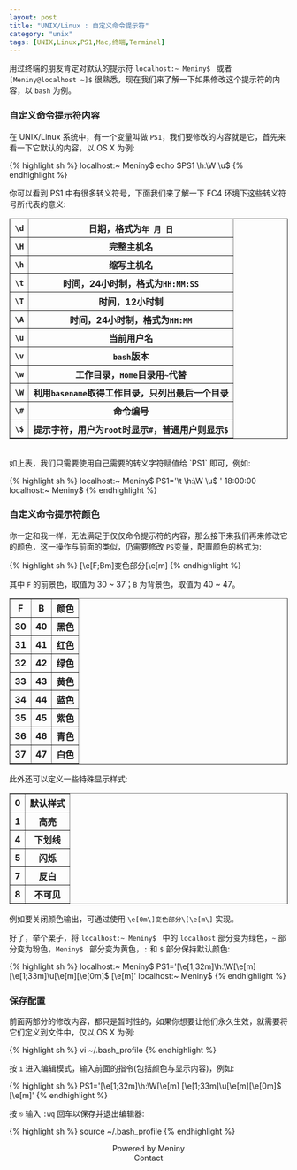 ```yaml
---
layout: post
title: "UNIX/Linux : 自定义命令提示符"
category: "unix"
tags: [UNIX,Linux,PS1,Mac,终端,Terminal]
---
```

用过终端的朋友肯定对默认的提示符 `localhost:~ Meniny$ ` 或者 `[Meniny@localhost ~]$` 很熟悉，现在我们来了解一下如果修改这个提示符的内容，以 `bash` 为例。

### 自定义命令提示符内容

在 UNIX/Linux 系统中，有一个变量叫做 `PS1`，我们要修改的内容就是它，首先来看一下它默认的内容，以 OS X 为例:

{% highlight sh %}
localhost:~ Meniny$ echo $PS1
\h:\W \u\$ 
{% endhighlight %}

你可以看到 PS1 中有很多转义符号，下面我们来了解一下 FC4 环境下这些转义符号所代表的意义:

<table border="1" class="table table-bordered table-striped table-condensed">
<tr><th><code>\d</code></th><th>日期，格式为<code>年 月 日</code></th></tr>
<tr><th><code>\H</code></th><th>完整主机名</th></tr>
<tr><th><code>\h</code></th><th>缩写主机名</th></tr>
<tr><th><code>\t</code></th><th>时间，24小时制，格式为<code>HH:MM:SS</code></th></tr>
<tr><th><code>\T</code></th><th>时间，12小时制</th></tr>
<tr><th><code>\A</code></th><th>时间，24小时制，格式为<code>HH:MM</code></th></tr>
<tr><th><code>\u</code></th><th>当前用户名</th></tr>
<tr><th><code>\v</code></th><th><code>bash</code>版本</th></tr>
<tr><th><code>\w</code></th><th>工作目录，<code>Home</code>目录用<code>~</code>代替</th></tr>
<tr><th><code>\W</code></th><th>利用<code>basename</code>取得工作目录，只列出最后一个目录</th></tr>
<tr><th><code>\#</code></th><th>命令编号</th></tr>
<tr><th><code>\$</code></th><th>提示字符，用户为<code>root</code>时显示<code>#</code>，普通用户则显示<code>$</code></th></tr>
</table>
<br/>
如上表，我们只需要使用自己需要的转义字符赋值给 `PS1` 即可，例如:

{% highlight sh %}
localhost:~ Meniny$ PS1='\t \h:\W \u\$ '
18:00:00 localhost:~ Meniny$ 
{% endhighlight %}
<br/>

### 自定义命令提示符颜色

你一定和我一样，无法满足于仅仅命令提示符的内容，那么接下来我们再来修改它的颜色，这一操作与前面的类似，仍需要修改 `PS`变量，配置颜色的格式为:

{% highlight sh %}
\[\e[F;Bm\]变色部分\[\e[m\]
{% endhighlight %}

其中 `F` 的前景色，取值为 30 ~ 37；`B` 为背景色，取值为 40 ~ 47。
 
<table border="1" class="table table-bordered table-striped table-condensed"> 
<tr><th>F</th><th>B</th><th>颜色</th></tr>
<tr><th>30</th><th>40</th><th>黑色</th></tr>
<tr><th>31</th><th>41</th><th>红色</th></tr>
<tr><th>32</th><th>42</th><th>绿色</th></tr>
<tr><th>33</th><th>43</th><th>黄色</th></tr>
<tr><th>34</th><th>44</th><th>蓝色</th></tr>
<tr><th>35</th><th>45</th><th>紫色</th></tr>
<tr><th>36</th><th>46</th><th>青色</th></tr>
<tr><th>37</th><th>47</th><th>白色</th></tr>
</table>

此外还可以定义一些特殊显示样式:

<table border="1" class="table table-bordered table-striped table-condensed"> 
<tr><th>0</th><th>默认样式</th></tr>
<tr><th>1</th><th>高亮</th></tr>
<tr><th>4</th><th>下划线</th></tr>
<tr><th>5</th><th>闪烁</th></tr>
<tr><th>7</th><th>反白</th></tr>
<tr><th>8</th><th>不可见</th></tr>
</table>

例如要关闭颜色输出，可通过使用 `\e[0m\]变色部分\[\e[m\]` 实现。

好了，举个栗子，将 `localhost:~ Meniny$ ` 中的 `localhost` 部分变为绿色，`~` 部分变为粉色，`Meniny$ ` 部分变为黄色，`:` 和 `$` 部分保持默认颜色:

{% highlight sh %}
localhost:~ Meniny$ PS1='\[\e[1;32m\]\h:\W\[\e[m\] \[\e[1;33m\]\u\[\e[m\]\[\e[0m\]$ \[\e[m\]'
localhost:~ Meniny$ 
{% endhighlight %}
<br/>

### 保存配置

前面两部分的修改内容，都只是暂时性的，如果你想要让他们永久生效，就需要将它们定义到文件中，仅以 OS X 为例:

{% highlight sh %}
vi ~/.bash_profile
{% endhighlight %}

按 `i` 进入编辑模式，输入前面的指令(包括颜色与显示内容)，例如:

{% highlight sh %}
PS1='\[\e[1;32m\]\h:\W\[\e[m\] \[\e[1;33m\]\u\[\e[m\]\[\e[0m\]$ \[\e[m\]'
{% endhighlight %}

按 `⎋` 输入 `:wq` 回车以保存并退出编辑器:

{% highlight sh %}
source ~/.bash_profile
{% endhighlight %}
<br/>

<center>Powered by Meniny</center>
<center>Contact <Meniny@qq.com></center>


